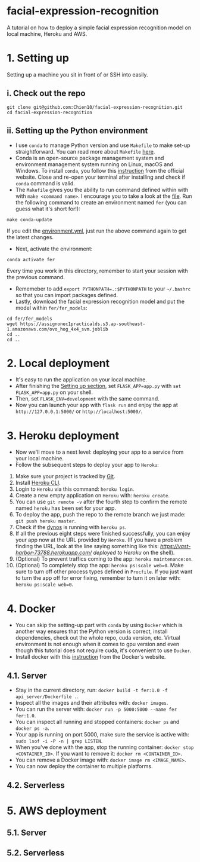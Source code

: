 # facial-expression-recognition
A tutorial on how to deploy a simple facial expression recognition model on local machine, Heroku and AWS.

# 1. Setting up
Setting up a machine you sit in front of or SSH into easily.

## i. Check out the repo
```
git clone git@github.com:Chien10/facial-expression-recognition.git
cd facial-expression-recognition
```

## ii. Setting up the Python environment
- I use `conda` to manage Python version and use `Makefile` to make set-up straightforward. You can read more about `Makefile` [here](https://madewithml.com/courses/mlops/makefile/).  
- Conda is an open-source package management system and environment management system running on Linux, macOS and Windows. To install `conda`, you follow this [instruction](https://conda.io/projects/conda/en/latest/user-guide/install/) from the official website. Close and re-open your terminal after installing and check if `conda` command is valid.  
- The `Makefile` gives you the ability to run command defined within with with `make <command name>`. I encourage you to take a look at the [file](https://github.com/Chien10/facial-expression-recognition.git/Makefile). Run the following command to create an environment named `fer` (you can guess what it's short for!):
```
make conda-update
```
If you edit the [environment.yml](https://github.com/Chien10/facial-expression-recognition.git/environment.yml), just run the above command again to get the latest changes.  
- Next, activate the environment:
```
conda activate fer
```
Every time you work in this directory, remember to start your session with the previous command.  
- Rememeber to add `export PYTHONPATH=.:$PYTHONPATH` to your `~/.bashrc` so that you can import packages defined.
- Lastly, download the facial expression recognition model and put the model within `fer/fer_models`:
```
cd fer/fer_models
wget https://assignonec1practicalds.s3.ap-southeast-1.amazonaws.com/ovo_hog_4x4_svm.joblib
cd ..
cd ..
```

# 2. Local deployment
- It's easy to run the application on your local machine.
- After finishing the [Setting up section](#1.-Sectting-up), set `FLASK_APP=app.py` with `set FLASK_APP=app.py` on your shell.
- Then, set `FLASK_ENV=development` with the same command.
- Now you can launch your app with `flask run` and enjoy the app at `http://127.0.0.1:5000/` or `http://localhost:5000/`.

# 3. Heroku deployment
- Now we'll move to a next level: deploying your app to a service from your local machine.
- Follow the subsequent steps to deploy your app to `Heroku`:
1. Make sure your project is tracked by [Git](https://git-scm.com/).
2. Install [Heroku CLI](https://devcenter.heroku.com/articles/heroku-cli).
3. Login to `Heroku` via this command: `heroku login`.
4. Create a new empty application on `Heroku` with: `heroku create`.
5. You can use `git remote -v` after the fourth step to confirm the remote named `heroku` has been set for your app.
6. To deploy the app, push the repo to the remote branch we just made: `git push heroku master`.
7. Check if the [dynos](https://www.heroku.com/dynos) is running with `heroku ps`.
8. If all the previous eight steps were finished successfully, you can enjoy your app now at the URL provided by `Heroku`. (If you have a problem finding the URL, look at the line saying something like this: *https://vast-harbor-73788.herokuapp.com/ deployed to Heroku* on the shell).
9. (Optional) To prevent traffics coming to the app: `heroku maintenance:on`.
10. (Optional) To completely stop the app: `heroku ps:scale web=0`. Make sure to turn off other process types defined in `Procfile`. If you just want to turn the app off for error fixing, remember to turn it on later with: `heroku ps:scale web=0`.

# 4. Docker
- You can skip the setting-up part with `conda` by using `Docker` which is another way ensures that the Python version is correct, install dependencies, check out the whole repo, cuda version, etc. Virtual environment is not enough when it comes to gpu version and even though this tutorial does not require cuda, it's convenient to use `Docker`.
- Install docker with this [instruction](https://docs.docker.com/get-docker/) from the Docker's website.

## 4.1. Server
- Stay in the current directory, run: `docker build -t fer:1.0 -f api_server/Dockerfile .`.
- Inspect all the images and their attributes with: `docker images`.
- You can run the server with: `docker run -p 5000:5000 --name fer fer:1.0`.
- You can inspect all running and stopped containers: `docker ps` and `docker ps -a`.
- Your app is running on port 5000, make sure the service is active with: `sudo lsof -i -P -n | grep LISTEN`.
- When you've done with the app, stop the running container: `docker stop <CONTAINER_ID>`. If you want to remove it: `docker rm <CONTAINER_ID>`.
- You can remove a Docker image with: `docker image rm <IMAGE_NAME>`.
- You can now deploy the container to multiple platforms.

## 4.2. Serverless

# 5. AWS deployment
## 5.1. Server

## 5.2. Serverless
